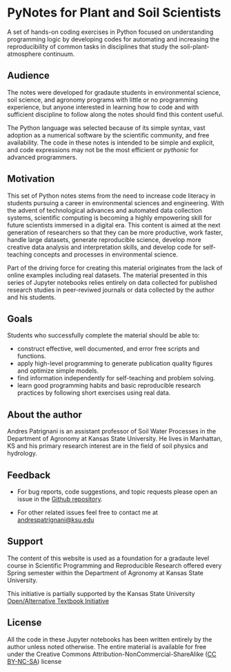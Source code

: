 # PyNotes for Plant and Soil Scientists

A set of hands-on coding exercises in Python focused on understanding programming logic by developing codes for automating and increasing the reproducibility of common tasks in disciplines that study the soil-plant-atmosphere continuum.

## Audience 

The notes were developed for gradaute students in environmental science, soil science, and agronomy programs with little or no programming experience, but anyone interested in learning how to code and with sufficient discipline to follow along the notes should find this content useful. 

The Python language was selected because of its simple syntax, vast adoption as a numerical software by the scientific community, and free availability. The code in these notes is intended to be simple and explicit, and code expressions may not be the most efficient or *pythonic* for advanced programmers.


## Motivation

This set of Python notes stems from the need to increase code literacy in students pursuing a career in environmental sciences and engineering. With the advent of technological advances and automated data collection systems, scientific computing is becoming a highly empowering skill for future scientists immersed in a digital era. This content is aimed at the next generation of researchers so that they can be more productive, work faster, handle large datasets, generate reproducible science, develop more creative data analysis and interpretation skills, and develop code for self-teaching concepts and processes in environmental science.

Part of the driving force for creating this material originates from the lack of online examples including real datasets. The material presented in this series of Jupyter notebooks relies entirely on data collected for published research studies in peer-reviwed journals or data collected by the author and his students.


## Goals

Students who successfully complete the material should be able to:

- construct effective, well documented, and error free scripts and functions.
- apply high-level programming to generate publication quality figures and optimize simple models.
- find information independently for self-teaching and problem solving.
- learn good programming habits and basic reproducible research practices by following short exercises using real data.


## About the author

Andres Patrignani is an assistant professor of Soil Water Processes in the Department of Agronomy at Kansas State University. He lives in Manhattan, KS and his primary research interest are in the field of soil physics and hydrology.


## Feedback

- For bug reports, code suggestions, and topic requests please open an issue in the [Github repository](https://github.com/andres-patrignani/pynotes/issues).

- For other related issues feel free to contact me at andrespatrignani@ksu.edu


## Support

The content of this website is used as a foundation for a gradaute level course in Scientific Programming and Reproducible Research offered every Spring semester within the Department of Agronomy at Kansas State University.

This initiative is partially supported by the Kansas State University [Open/Alternative Textbook Initiative](https://www.lib.k-state.edu/open-textbook)

## License
All the code in these Jupyter notebooks has been written entirely by the author unless noted otherwise. The entire material is available for free under the Creative Commons Attribution-NonCommercial-ShareAlike ([CC BY-NC-SA](https://creativecommons.org/licenses/by-nc-sa/4.0/)) license
